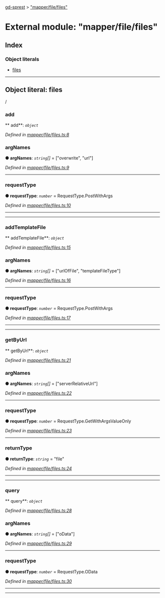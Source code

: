 [gd-sprest](../README.md) > ["mapper/file/files"](../modules/_mapper_file_files_.md)



# External module: "mapper/file/files"

## Index

### Object literals

* [files](_mapper_file_files_.md#files)



---
<a id="files"></a>

## Object literal: files


/


<a id="files.add"></a>

###  add

** add**:  *`object`* 

*Defined in [mapper/file/files.ts:8](https://github.com/gunjandatta/sprest/blob/3de79f1/src/mapper/file/files.ts#L8)*




<a id="files.add.argnames"></a>

###  argNames

**●  argNames**:  *`string`[]*  =  ["overwrite", "url"]

*Defined in [mapper/file/files.ts:9](https://github.com/gunjandatta/sprest/blob/3de79f1/src/mapper/file/files.ts#L9)*





___
<a id="files.add.requesttype"></a>

###  requestType

**●  requestType**:  *`number`*  =  RequestType.PostWithArgs

*Defined in [mapper/file/files.ts:10](https://github.com/gunjandatta/sprest/blob/3de79f1/src/mapper/file/files.ts#L10)*





___

___
<a id="files.addtemplatefile"></a>

###  addTemplateFile

** addTemplateFile**:  *`object`* 

*Defined in [mapper/file/files.ts:15](https://github.com/gunjandatta/sprest/blob/3de79f1/src/mapper/file/files.ts#L15)*




<a id="files.addtemplatefile.argnames-1"></a>

###  argNames

**●  argNames**:  *`string`[]*  =  ["urlOfFile", "templateFileType"]

*Defined in [mapper/file/files.ts:16](https://github.com/gunjandatta/sprest/blob/3de79f1/src/mapper/file/files.ts#L16)*





___
<a id="files.addtemplatefile.requesttype-1"></a>

###  requestType

**●  requestType**:  *`number`*  =  RequestType.PostWithArgs

*Defined in [mapper/file/files.ts:17](https://github.com/gunjandatta/sprest/blob/3de79f1/src/mapper/file/files.ts#L17)*





___

___
<a id="files.getbyurl"></a>

###  getByUrl

** getByUrl**:  *`object`* 

*Defined in [mapper/file/files.ts:21](https://github.com/gunjandatta/sprest/blob/3de79f1/src/mapper/file/files.ts#L21)*




<a id="files.getbyurl.argnames-2"></a>

###  argNames

**●  argNames**:  *`string`[]*  =  ["serverRelativeUrl"]

*Defined in [mapper/file/files.ts:22](https://github.com/gunjandatta/sprest/blob/3de79f1/src/mapper/file/files.ts#L22)*





___
<a id="files.getbyurl.requesttype-2"></a>

###  requestType

**●  requestType**:  *`number`*  =  RequestType.GetWithArgsValueOnly

*Defined in [mapper/file/files.ts:23](https://github.com/gunjandatta/sprest/blob/3de79f1/src/mapper/file/files.ts#L23)*





___
<a id="files.getbyurl.returntype"></a>

###  returnType

**●  returnType**:  *`string`*  = "file"

*Defined in [mapper/file/files.ts:24](https://github.com/gunjandatta/sprest/blob/3de79f1/src/mapper/file/files.ts#L24)*





___

___
<a id="files.query"></a>

###  query

** query**:  *`object`* 

*Defined in [mapper/file/files.ts:28](https://github.com/gunjandatta/sprest/blob/3de79f1/src/mapper/file/files.ts#L28)*




<a id="files.query.argnames-3"></a>

###  argNames

**●  argNames**:  *`string`[]*  =  ["oData"]

*Defined in [mapper/file/files.ts:29](https://github.com/gunjandatta/sprest/blob/3de79f1/src/mapper/file/files.ts#L29)*





___
<a id="files.query.requesttype-3"></a>

###  requestType

**●  requestType**:  *`number`*  =  RequestType.OData

*Defined in [mapper/file/files.ts:30](https://github.com/gunjandatta/sprest/blob/3de79f1/src/mapper/file/files.ts#L30)*





___

___


